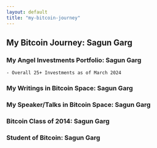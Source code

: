 ```yaml
---
layout: default
title: "my-bitcoin-journey"
---
```


## My Bitcoin Journey: Sagun Garg

### My Angel Investments Portfolio: Sagun Garg 
    - Overall 25+ Investments as of March 2024

### My Writings in Bitcoin Space: Sagun Garg

### My Speaker/Talks in Bitcoin Space: Sagun Garg

### Bitcoin Class of 2014: Sagun Garg

### Student of Bitcoin: Sagun Garg

